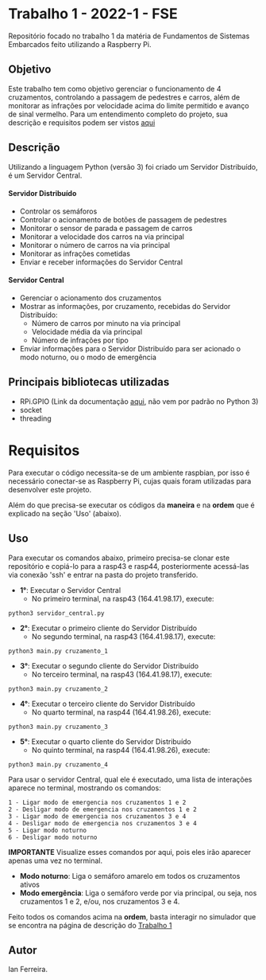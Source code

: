 # Trabalho 1 - 2022-1 - FSE

Repositório focado no trabalho 1 da matéria de Fundamentos de Sistemas Embarcados feito utilizando a Raspberry Pi.

## Objetivo

Este trabalho tem como objetivo gerenciar o funcionamento de 4 cruzamentos, controlando a passagem de pedestres e carros, além de monitorar as infrações por velocidade acima do limite permitido e avanço de sinal vermelho. Para um entendimento completo do projeto, sua descrição e requisitos podem ser vistos [aqui](https://gitlab.com/fse_fga/trabalhos-2022_1/trabalho-1-2022-1)


## Descrição

Utilizando a linguagem Python (versão 3) foi criado um Servidor Distribuído, é um Servidor Central.

#### Servidor Distribuído

- Controlar os semáforos
- Controlar o acionamento de botões de passagem de pedestres
- Monitorar o sensor de parada e passagem de carros
- Monitorar a velocidade dos carros na via principal
- Monitorar o número de carros na via principal
- Monitorar as infrações cometidas
- Enviar e receber informações do Servidor Central

#### Servidor Central

- Gerenciar o acionamento dos cruzamentos
- Mostrar as informações, por cruzamento, recebidas do Servidor Distribuído:
    - Número de carros por minuto na via principal
    - Velocidade média da via principal
    - Número de infrações por tipo
- Enviar informações para o Servidor Distribuído para ser acionado o modo noturno, ou o modo de emergência

## Principais bibliotecas utilizadas

- RPi.GPIO (Link da documentação [aqui](https://pypi.org/project/RPi.GPIO/), não vem por padrão no Python 3)
- socket
- threading

# **Requisitos**

Para executar o código necessita-se de um ambiente raspbian, por isso é necessário conectar-se as Raspberry Pi, cujas quais foram utilizadas para desenvolver este projeto.

Além do que precisa-se executar os códigos da **maneira** e na **ordem** que é explicado na seção 'Uso' (abaixo).

## **Uso**

Para executar os comandos abaixo, primeiro precisa-se clonar este repositório e copiá-lo para a rasp43 e rasp44, posteriormente acessá-las via conexão 'ssh' e entrar na pasta do projeto transferido.

- **1°**: Executar o Servidor Central
    - No primeiro terminal, na rasp43 (164.41.98.17), execute:

```
python3 servidor_central.py
```

- **2°**: Executar o primeiro cliente do Servidor Distribuído
    - No segundo terminal, na rasp43 (164.41.98.17), execute:

```
python3 main.py cruzamento_1
```

- **3°**: Executar o segundo cliente do Servidor Distribuído
    - No terceiro terminal, na rasp43 (164.41.98.17), execute:

```
python3 main.py cruzamento_2
```

- **4°**: Executar o terceiro cliente do Servidor Distribuído
    - No quarto terminal, na rasp44 (164.41.98.26), execute:

```
python3 main.py cruzamento_3
```

- **5°**: Executar o quarto cliente do Servidor Distribuído
    - No quinto terminal, na rasp44 (164.41.98.26), execute:

```
python3 main.py cruzamento_4
```

Para usar o servidor Central, qual ele é executado, uma lista de interações aparece no terminal, mostrando os comandos:

```
1 - Ligar modo de emergencia nos cruzamentos 1 e 2
2 - Desligar modo de emergencia nos cruzamentos 1 e 2
3 - Ligar modo de emergencia nos cruzamentos 3 e 4
4 - Desligar modo de emergencia nos cruzamentos 3 e 4
5 - Ligar modo noturno
6 - Desligar modo noturno
```
**IMPORTANTE** Visualize esses comandos por aqui, pois eles irão aparecer apenas uma vez no terminal.

- **Modo noturno**: Liga o semáforo amarelo em todos os cruzamentos ativos
- **Modo emergência**: Liga o semáforo verde por via principal, ou seja, nos cruzamentos 1 e 2, e/ou, nos cruzamentos 3 e 4.

Feito todos os comandos acima na **ordem**, basta interagir no simulador que se encontra na página de descrição do [Trabalho 1](https://gitlab.com/fse_fga/trabalhos-2022_1/trabalho-1-2022-1)

## Autor

Ian Ferreira.
